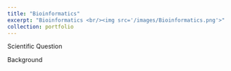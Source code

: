 ```yaml
---
title: "Bioinformatics"
excerpt: "Bioinformatics <br/><img src='/images/Bioinformatics.png'>"
collection: portfolio
---
```


Scientific Question

Background



